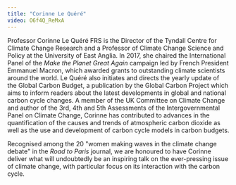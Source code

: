```yaml
---
title: "Corinne Le Quéré"
video: O6f4Q_ReMxA
---
```


Professor Corinne Le Quéré FRS is the Director of the Tyndall Centre for Climate Change Research and a Professor of Climate Change Science and Policy at the University of East Anglia. In 2017, she chaired the International Panel of the *Make the Planet Great Again* campaign led by French President Emmanuel Macron, which awarded grants to outstanding climate scientists around the world. Le Quéré also initiates and directs the yearly update of the Global Carbon Budget, a publication by the Global Carbon Project which aims to inform readers about the latest developments in global and national carbon cycle changes. A member of the UK Committee on Climate Change and author of the 3rd, 4th and 5th Assessments of the Intergovernmental Panel on Climate Change, Corinne has contributed to advances in the quantification of the causes and trends of atmospheric carbon dioxide as well as the use and development of carbon cycle models in carbon budgets.

Recognised among the 20 "women making waves in the climate change debate" in the *Road to Paris* journal, we are honoured to have Corinne deliver what will undoubtedly be an inspiring talk on the ever-pressing issue of climate change, with particular focus on its interaction with the carbon cycle.

